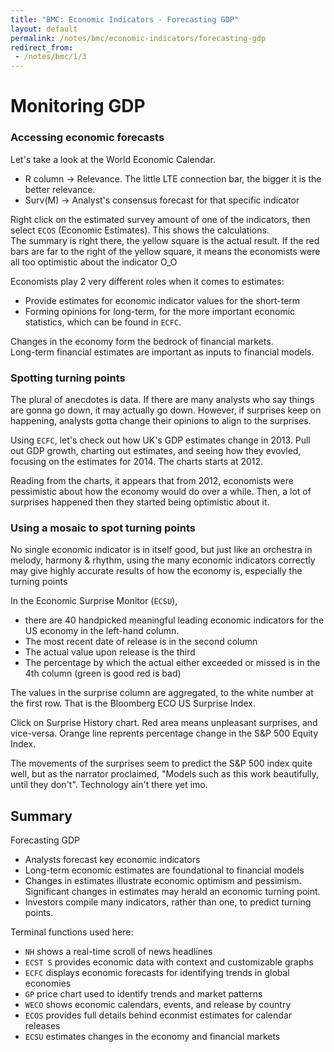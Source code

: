 ```yaml
---
title: "BMC: Economic Indicators - Forecasting GDP"
layout: default
permalink: /notes/bmc/economic-indicators/forecasting-gdp
redirect_from:
 - /notes/bmc/1/3
---
```


# Monitoring GDP

### Accessing economic forecasts
Let's take a look at the World Economic Calendar. 
- R column -> Relevance. The little LTE connection bar, the bigger it is the better relevance.
- Surv(M) -> Analyst's consensus forecast for that specific indicator

Right click on the estimated survey amount of one of the indicators, then select `ECOS` (Economic Estimates). This shows the calculations.  
The summary is right there, the yellow square is the actual result. If the red bars are far to the right of the yellow square, it means the economists were all too optimistic about the indicator O_O

Economists play 2 very different roles when it comes to estimates:
- Provide estimates for economic indicator values for the short-term
- Forming opinions for long-term, for the more important economic statistics, which can be found in `ECFC`.

Changes in the economy form the bedrock of financial markets.  
Long-term financial estimates are important as inputs to financial models.

### Spotting turning points
The plural of anecdotes is data. If there are many analysts who say things are gonna go down, it may actually go down. However, if surprises keep on happening, analysts gotta change their opinions to align to the surprises. 

Using `ECFC`, let's check out how UK's GDP estimates change in 2013. Pull out GDP growth, charting out estimates, and seeing how they evovled, focusing on the estimates for 2014. The charts starts at 2012. 

Reading from the charts, it appears that from 2012, economists were pessimistic about how the economy would do over a while. Then, a lot of surprises happened then they started being optimistic about it. 

### Using a mosaic to spot turning points
No single economic indicator is in itself good, but just like an orchestra in melody, harmony & rhythm, using the many economic indicators correctly may give highly accurate results of how the economy is, especially the turning points 

In the Economic Surprise Monitor (`ECSU`), 
- there are 40 handpicked meaningful leading economic indicators for the US economy in the left-hand column.
- The most recent date of release is in the second column
- The actual value upon release is the third
- The percentage by which the actual either exceeded or missed is in the 4th column (green is good red is bad)

The values in the surprise column are aggregated, to the white number at the first row. That is the Bloomberg ECO US Surprise Index. 

Click on Surprise History chart. Red area means unpleasant surprises, and vice-versa. Orange line reprents percentage change in the S&P 500 Equity Index. 

The movements of the surprises seem to predict the S&P 500 index quite well, but as the narrator proclaimed, "Models such as this work beautifully, until they don't". Technology ain't there yet imo. 

## Summary

Forecasting GDP
- Analysts forecast key economic indicators
- Long-term economic estimates are foundational to financial models
- Changes in estimates illustrate economic optimism and pessimism. Significant changes in estimates may herald an economic turning point. 
- Investors compile many indicators, rather than one, to predict turning points.

Terminal functions used here:
- `NH` shows a real-time scroll of news headlines
- `ECST S` provides economic data with context and customizable graphs
- `ECFC` displays economic forecasts for identifying trends in global economies
- `GP` price chart used to identify trends and market patterns
- `WECO` shows economic calendars, events, and release by country
- `ECOS` provides full details behind econmist estimates for calendar releases
- `ECSU` estimates changes in the economy and financial markets	




